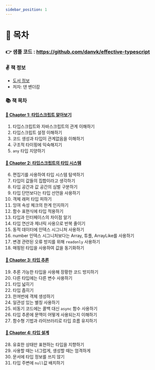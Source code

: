 ```yaml
---
sidebar_position: 1
---
```


# 🚀 목차

### 👉 샘플 코드 : https://github.com/danvk/effective-typescript

### ✌️ 책 정보
- [도서 정보](http://www.yes24.com/Product/Goods/102124327)
- 저자: 댄 밴더캄

### 📚 책 목차

#### [🎈 Chapter 1: 타입스크립트 알아보기](/docs/typescript/effective-typescript/chapter-1)
1. 타입스크립트와 자바스크립트의 관계 이해하기
2. 타입스크립트 설정 이해하기
3. 코드 생성과 타입이 관계없음을 이해하기
4. 구조적 타이핑에 익숙해지기
5. `any` 타입 지양하기

#### [🎈 Chapter 2: 타입스크립트의 타입 시스템](/docs/typescript/effective-typescript/chapter-2)
6. 편집기를 사용하여 타입 시스템 탐색하기
7. 타입이 값들의 집합이라고 생각하기
8. 타입 공간과 값 공간의 심벌 구분하기
9. 타입 단언보다는 타입 선언을 사용하기
10. 객체 래퍼 타입 피하기
11. 잉여 속성 체크의 한계 인지하기
12. 함수 표현식에 타입 적용하기
13. 타입과 인터페이스의 차이점 알기
14. 타입 연산과 제너릭 사용으로 반복 줄이기
15. 동적 데이터에 인덱스 시그니처 사용하기
16. number 인덱스 시그니처보다는 Array, 튜플, ArrayLike를 사용하기
17. 변경 관련된 오류 방지를 위해 `readonly` 사용하기
18. 매핑된 타입을 사용하여 값을 동기화하기

#### [🎈 Chapter 3: 타입 추론](/docs/typescript/effective-typescript/chapter-3)
19. 추론 가능한 타입을 사용해 장황한 코드 방지하기
20. 다른 타입에는 다른 변수 사용하기
21. 타입 넓히기
22. 타입 좁히기
23. 한꺼번에 객체 생성하기
24. 일관성 있는 별칭 사용하기
25. 비동기 코드에는 콜백 대신 `async` 함수 사용하기
26. 타입 추론에 문맥이 어떻게 사용되는지 이해하기
27. 함수형 기법과 라이브러리로 타입 흐름 유지하기

#### [🎈 Chapter 4: 타입 설계](/docs/typescript/effective-typescript/chapter-4)
28. 유효한 상태만 표현하는 타입을 지향하기
29. 사용할 때는 너그럽게, 생성할 때는 엄격하게
30. 문서에 타입 정보를 쓰지 않기
31. 타입 주변에 `null`값 배치하기
